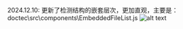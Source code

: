 2024.12.10: 更新了检测结构的嵌套层次，更加直观，主要是：doctec\src\components\EmbeddedFileList.js
![alt text](image.png)

